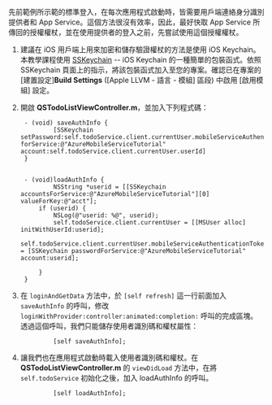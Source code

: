 
先前範例所示範的標準登入，在每次應用程式啟動時，皆需要用戶端連絡身分識別提供者和 App Service。這個方法很沒有效率，因此，最好快取 App Service 所傳回的授權權杖，並在使用提供者的登入之前，先嘗試使用這個授權權杖。

1. 建議在 iOS 用戶端上用來加密和儲存驗證權杖的方法是使用 iOS Keychain。本教學課程使用 [SSKeychain](https://github.com/soffes/sskeychain) -- iOS Keychain 的一種簡單的包裝函式。依照 SSKeychain 頁面上的指示，將該包裝函式加入至您的專案。確認已在專案的 [建置設定]**Build Settings** ([Apple LLVM - 語言 - 模組] 區段) 中啟用 [啟用模組] 設定。

2. 開啟 **QSTodoListViewController.m**，並加入下列程式碼：


		- (void) saveAuthInfo {
				[SSKeychain setPassword:self.todoService.client.currentUser.mobileServiceAuthenticationToken forService:@"AzureMobileServiceTutorial" account:self.todoService.client.currentUser.userId]
		}


		- (void)loadAuthInfo {
				NSString *userid = [[SSKeychain accountsForService:@"AzureMobileServiceTutorial"][0] valueForKey:@"acct"];
		    if (userid) {
		        NSLog(@"userid: %@", userid);
		        self.todoService.client.currentUser = [[MSUser alloc] initWithUserId:userid];
		         self.todoService.client.currentUser.mobileServiceAuthenticationToken = [SSKeychain passwordForService:@"AzureMobileServiceTutorial" account:userid];

		    }
		}

3. 在 `loginAndGetData` 方法中，於 `[self refresh]` 這一行前面加入 `saveAuthInfo` 的呼叫，修改 `loginWithProvider:controller:animated:completion:` 呼叫的完成區塊。透過這個呼叫，我們只能儲存使用者識別碼和權杖屬性：

				[self saveAuthInfo];

4. 讓我們也在應用程式啟動時載入使用者識別碼和權杖。在 **QSTodoListViewController.m** 的 `viewDidLoad` 方法中，在將 `self.todoService` 初始化之後，加入 loadAuthInfo 的呼叫。

				[self loadAuthInfo];

<!---HONumber=62-->